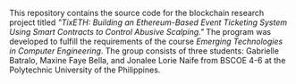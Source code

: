 This repository contains the source code for the blockchain research project titled _"TixETH: Building an Ethereum-Based Event Ticketing System Using Smart Contracts to Control Abusive Scalping."_ 
The program was developed to fulfill the requirements of the course _Emerging Technologies in Computer Engineering_. 
The group consists of three students: Gabrielle Batralo, Maxine Faye Bella, and Jonalee Lorie Naife from BSCOE 4-6 at the Polytechnic University of the Philippines.
